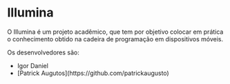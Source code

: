 # Illumina

O Illumina é um projeto acadêmico, que tem por objetivo colocar em prática o conhecimento obtido na cadeira de programação em dispositivos móveis.

Os desenvolvedores são:
<ul>
<li>Igor Daniel</li>
<li>[Patrick Augutos](https://github.com/patrickaugusto)</li>
</ul>
